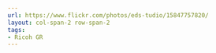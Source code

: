 ```yaml
---
url: https://www.flickr.com/photos/eds-tudio/15847757820/
layout: col-span-2 row-span-2
tags:
- Ricoh GR
---
```

